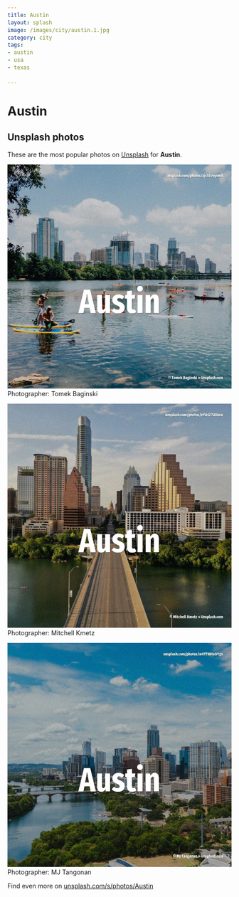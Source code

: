 ```yaml
---
title: Austin
layout: splash
image: /images/city/austin.1.jpg
category: city
tags:
- austin
- usa
- texas

---
```

# Austin



 
## Unsplash photos
These are the most popular photos on [Unsplash](https://unsplash.com) for **Austin**.
 
![Austin](/images/city/austin.1.jpg)
Photographer:  Tomek Baginski
 
![Austin](/images/city/austin.2.jpg)
Photographer:  Mitchell Kmetz
 
![Austin](/images/city/austin.3.jpg)
Photographer:  MJ Tangonan
 
Find even more on [unsplash.com/s/photos/Austin](https://unsplash.com/s/photos/Austin)
 
